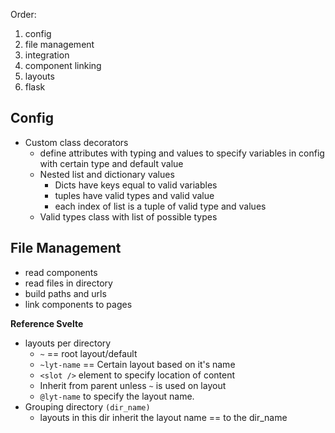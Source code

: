 Order:
1. config
2. file management
3. integration
4. component linking
5. layouts
6. flask

## Config
- Custom class decorators
  - define attributes with typing and values to specify variables in config with certain type and default value
  - Nested list and dictionary values
    - Dicts have keys equal to valid variables
    - tuples have valid types and valid value
    - each index of list is a tuple of valid type and values
  - Valid types class with list of possible types

## File Management
- read components
- read files in directory
- build paths and urls
- link components to pages

**Reference Svelte**
- layouts per directory
  - `~` == root layout/default
  - `~lyt-name` == Certain layout based on it's name
  - `<slot />` element to specify location of content
  - Inherit from parent unless `~` is used on layout
  - `@lyt-name` to specify the layout name.
- Grouping directory `(dir_name)`
  - layouts in this dir inherit the layout name == to the dir_name

